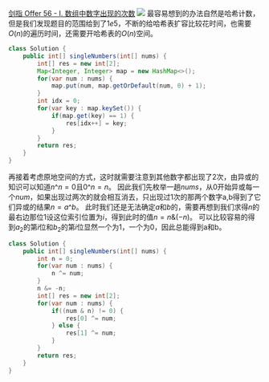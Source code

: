 [剑指 Offer 56 - I. 数组中数字出现的次数](https://leetcode-cn.com/problems/shu-zu-zhong-shu-zi-chu-xian-de-ci-shu-lcof/)
![](https://img2022.cnblogs.com/blog/2272548/202202/2272548-20220205010739771-1245184609.png)
最容易想到的办法自然是哈希计数，但是我们发现题目的范围给到了$1e5$，不断的给哈希表扩容比较花时间，也需要$O(n)$的遍历时间，还需要开哈希表的$O(n)$空间。
```java
class Solution {
    public int[] singleNumbers(int[] nums) {
        int[] res = new int[2];
        Map<Integer, Integer> map = new HashMap<>();
        for(var num : nums) {
            map.put(num, map.getOrDefault(num, 0) + 1);
        }
        int idx = 0;
        for(var key : map.keySet()) {
            if(map.get(key) == 1) {
                res[idx++] = key;
            }
        }
        return res;
    }
}
```
再接着考虑原地空间的方式，这时就需要注意到其他数字都出现了2次，由异或的知识可以知道$n \text{^} n = 0$且$0 \text{^} n = n$。
因此我们先枚举一趟$nums$，从$0$开始异或每一个$num$，如果出现过两次的就会相互消去，只出现过1次的那两个数字a,b得到了它们异或的结果$n = a \text{^} b$。
此时我们还是无法确定$a$和$b$的，需要再想到我们求得$n$的最右边那位1设这位索引位置为$i$，得到此时的值$n = n \text{&} (-n)$。
可以比较容易的得到$a_2$的第$i$位和$b_2$的第$i$位显然一个为1，一个为0，因此总能得到a和b。

```java
class Solution {
    public int[] singleNumbers(int[] nums) {
        int n = 0;
        for(var num : nums) {
            n ^= num;
        }
        n &= -n;
        int[] res = new int[2];
        for(var num : nums) {
            if((num & n) != 0) {
                res[0] ^= num;
            } else {
                res[1] ^= num;
            }
        }
        return res;
    }
}
```